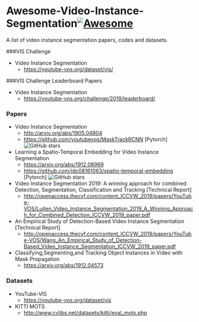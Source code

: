 # Awesome-Video-Instance-Segmentation[![Awesome](https://awesome.re/badge.svg)](https://awesome.re)
A list of video instance segmentation papers, codes and datasets.

###VIS Challenge
- Video Instance Segmentation
  + https://youtube-vos.org/dataset/vis/
  
###VIS Challenge Leaderboard Papers
- Video Instance Segmentation
  + https://youtube-vos.org/challenge/2019/leaderboard/

### Papers
- Video Instance Segmentation
  + http://arxiv.org/abs/1905.04804
  + https://github.com/youtubevos/MaskTrackRCNN [Pytorch] ![GitHub stars](https://img.shields.io/github/stars/youtubevos/MaskTrackRCNN.svg?logo=github&label=Stars)
- Learning a Spatio-Temporal Embedding for Video Instance Segmentation
  + https://arxiv.org/abs/1912.08969
  + https://github.com/jdc08161063/spatio-temporal-embedding [Pytorch] ![GitHub stars](https://img.shields.io/github/stars/jdc08161063/spatio-temporal-embedding.svg?logo=github&label=Stars)
- Video Instance Segmentation 2019: A winning approach for combined Detection, Segmentation, Classification and Tracking [Technical Report]
  + http://openaccess.thecvf.com/content_ICCVW_2019/papers/YouTube-VOS/Luiten_Video_Instance_Segmentation_2019_A_Winning_Approach_for_Combined_Detection_ICCVW_2019_paper.pdf
- An Empirical Study of Detection-Based Video Instance Segmentation [Technical Report]
  + http://openaccess.thecvf.com/content_ICCVW_2019/papers/YouTube-VOS/Wang_An_Empirical_Study_of_Detection-Based_Video_Instance_Segmentation_ICCVW_2019_paper.pdf
- Classifying,Segmenting,and Tracking Object Instances in Video with Mask Propagation
  + https://arxiv.org/abs/1912.04573

  
### Datasets
- YouTube-VIS
  + https://youtube-vos.org/dataset/vis
- KITTI MOTS 
  + http://www.cvlibs.net/datasets/kitti/eval_mots.php


  
  

